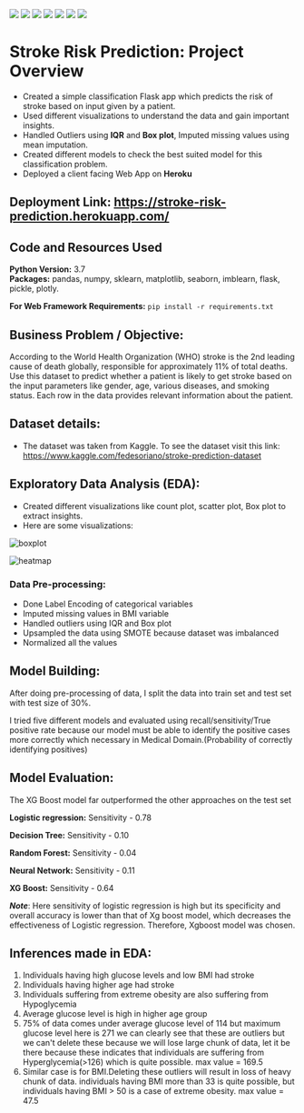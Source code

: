 ![](https://img.shields.io/github/followers/alokthakur93?label=Follow%40alokthakur93&style=social)
![](https://img.shields.io/github/forks/alokthakur93/Stroke-risk-prediction?label=Fork&style=social)
![](https://img.shields.io/github/stars/alokthakur93/Stroke-risk-prediction?style=social)
![](https://img.shields.io/github/watchers/alokthakur93/Stroke-risk-prediction?style=social)
![](https://img.shields.io/github/issues/alokthakur93/Stroke-risk-prediction)
![](https://img.shields.io/github/repo-size/alokthakur93/Stroke-risk-prediction)
![](https://img.shields.io/github/languages/code-size/alokthakur93/Stroke-risk-prediction)

# Stroke Risk Prediction: Project Overview
* Created a simple classification Flask app which predicts the risk of stroke based on input given by a patient.
* Used different visualizations to understand the data and gain important insights.
* Handled Outliers using **IQR** and **Box plot**, Imputed missing values using mean imputation.
* Created different models to check the best suited model for this classification problem.
* Deployed a client facing Web App on **Heroku**

## Deployment Link: https://stroke-risk-prediction.herokuapp.com/

## Code and Resources Used 
**Python Version:** 3.7  
**Packages:** pandas, numpy, sklearn, matplotlib, seaborn, imblearn, flask, pickle, plotly.

**For Web Framework Requirements:**  ```pip install -r requirements.txt```  

## Business Problem / Objective:

According to the World Health Organization (WHO) stroke is the 2nd leading cause of death globally, responsible for approximately 11% of total deaths.
Use this dataset to predict whether a patient is likely to get stroke based on the input parameters like gender, age, various diseases, and smoking status. Each row in the data provides relevant information about the patient.

## Dataset details:
* The dataset was taken from Kaggle. To see the dataset visit this link: https://www.kaggle.com/fedesoriano/stroke-prediction-dataset

## Exploratory Data Analysis (EDA):
* Created different visualizations like count plot, scatter plot, Box plot to extract insights.
* Here are some visualizations:

![boxplot](https://github.com/alokthakur93/Stroke-risk-prediction/blob/main/avg_boxplot.PNG)

![heatmap](https://github.com/alokthakur93/Stroke-risk-prediction/blob/main/heatmap.PNG)

### Data Pre-processing:
* Done Label Encoding of categorical variables
* Imputed missing values in BMI variable
* Handled outliers using IQR and Box plot
* Upsampled the data using SMOTE because dataset was imbalanced
* Normalized all the values

## Model Building:

After doing pre-processing of data, I split the data into train set and test set with test size of 30%.

I tried five different models and evaluated using recall/sensitivity/True positive rate because our model must be able to identify the positive cases more correctly which necessary in Medical Domain.(Probability of correctly identifying positives)

## Model Evaluation:
The XG Boost model far outperformed the other approaches on the test set

**Logistic regression:** Sensitivity - 0.78

**Decision Tree:** Sensitivity - 0.10

**Random Forest:** Sensitivity - 0.04

**Neural Network:** Sensitivity - 0.11

**XG Boost:** Sensitivity - 0.64

**_Note_**: Here sensitivity of logistic regression is high but its specificity and overall accuracy is lower than that of Xg boost model, which decreases the effectiveness of Logistic regression. Therefore, Xgboost model was chosen.

## Inferences made in EDA:
1. Individuals having high glucose levels and low BMI had stroke
2. Individuals having higher age had stroke
3. Individuals suffering from extreme obesity are also suffering from Hypoglycemia
4. Average glucose level is high in higher age group
5. 75% of data comes under average glucose level of 114 but maximum glucose level here is 271 we can clearly see that these are outliers but we can't delete these because we will lose large chunk of data, let it be there because these indicates that individuals are suffering from Hyperglycemia(>126) which is quite possible. max value = 169.5
6. Similar case is for BMI.Deleting these outliers will result in loss of heavy chunk of data. individuals having BMI more than 33 is quite possible, but individuals having BMI > 50 is a case of extreme obesity. max value = 47.5







